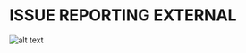 # ISSUE REPORTING EXTERNAL

![alt text](https://p-support.tinytake.com/media/14ec69b?filename=1692530497986_Issue+Reporting+External.png)



